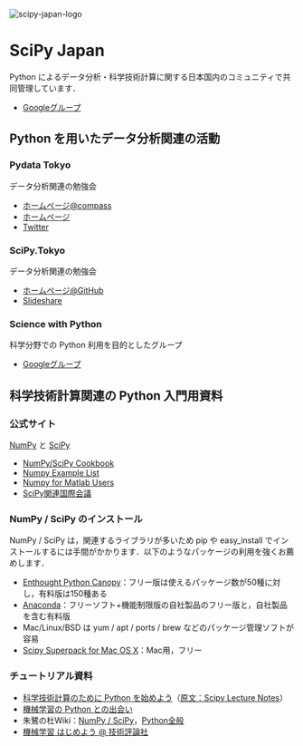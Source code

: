![scipy-japan-logo](https://raw.githubusercontent.com/scipy-japan/welcome/master/scipy-japan-256.png)

SciPy Japan
===========

Python によるデータ分析・科学技術計算に関する日本国内のコミュニティで共同管理しています．

* [Googleグループ](https://groups.google.com/forum/?fromgroups#!forum/tokyo_scipy)

Python を用いたデータ分析関連の活動
-----------------------------------

### Pydata Tokyo

データ分析関連の勉強会

* [ホームページ@compass](http://pydatatokyo.connpass.com/)
* [ホームページ](http://pydata.tokyo/)
* [Twitter](https://twitter.com/PyDataTokyo)

### SciPy.Tokyo

データ分析関連の勉強会

* [ホームページ@GitHub](https://github.com/scipy-japan/tokyo-scipy)
* [Slideshare](http://www.slideshare.net/tag/tokyoscipy)

### Science with Python

科学分野での Python 利用を目的としたグループ

* [Googleグループ](https://groups.google.com/forum/?fromgroups#!forum/science-with-python)

科学技術計算関連の Python 入門用資料
------------------------------------

### 公式サイト

[NumPy](http://numpy.scipy.org/) と [SciPy](http://www.scipy.org/)

* [NumPy/SciPy Cookbook](http://www.scipy.org/Cookbook)
* [Numpy Example List](http://wiki.scipy.org/Numpy_Example_List)
* [Numpy for Matlab Users](http://www.scipy.org/NumPy_for_Matlab_Users)
* [SciPy関連国際会議](http://conference.scipy.org/)

### NumPy / SciPy のインストール

NumPy / SciPy は，関連するライブラリが多いため pip や easy_install でインストールするには手間がかかります．以下のようなパッケージの利用を強くお薦めします．

* [Enthought Python Canopy](https://www.enthought.com/products/canopy/)：フリー版は使えるパッケージ数が50種に対し，有料版は150種ある
* [Anaconda](https://store.continuum.io/)：フリーソフト+機能制限版の自社製品のフリー版と，自社製品を含む有料版
* Mac/Linux/BSD は yum / apt / ports / brew などのパッケージ管理ソフトが容易
* [Scipy Superpack for Mac OS X](http://fonnesbeck.github.com/ScipySuperpack/)：Mac用，フリー

### チュートリアル資料

* [科学技術計算のために Python を始めよう](http://www.ike-dyn.ritsumei.ac.jp/~uchida/scipy-lecture-notes/)（[原文：Scipy Lecture Notes](http://scipy-lectures.github.io/)）
* [機械学習の Python との出会い](http://www.kamishima.net/mlmpyja/)
* 朱鷺の杜Wiki：[NumPy / SciPy](http://ibisforest.org/index.php?python%2Fnumpy)，[Python全般](http://ibisforest.org/index.php?python)
* [機械学習 はじめよう @ 技術評論社](http://gihyo.jp/dev/serial/01/machine-learning)
